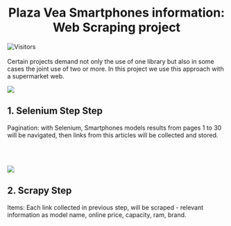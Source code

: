 <h1 align="center">
  Plaza Vea Smartphones information: Web Scraping project
</h1>

![Visitors](https://api.visitorbadge.io/api/visitors?path=https%3A%2F%2Fgithub.com%2FCarlosHIngeGeek%2FPlazaVeaScraping&countColor=%232ccce4)
<br></br>
Certain projects demand not only the use of one library but also in some cases the joint use of two or more.
In this project we use this approach with a supermarket web.

<img src="https://softwarereviews.s3.amazonaws.com/production/favicons/offerings/7361/original/1_v7l9L2x3DkOzcnAhDbYNmQ.png">
<h2>1. Selenium Step Step</h2>
Pagination: with Selenium, Smartphones models results from pages 1 to 30 will be navigated, then links from this articles will be collected and stored.

<br></br>

<img src="https://scrapy.org/img/scrapylogo.png">
<h2>2. Scrapy Step</h2>
Items: Each link collected in previous step, will be scraped - relevant information as model name, online price, capacity, ram, brand.

